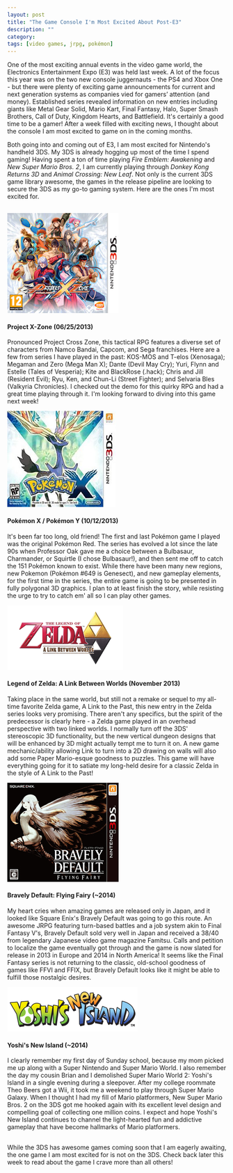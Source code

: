 ```yaml
---
layout: post
title: "The Game Console I'm Most Excited About Post-E3"
description: ""
category: 
tags: [video games, jrpg, pokémon]
---
```


One of the most exciting annual events in the video game world, the Electronics Entertainment Expo (E3) was held last week. A lot of the focus this year was on the two new console juggernauts - the PS4 and Xbox One - but there were plenty of exciting game announcements for current and next generation systems as companies vied for gamers’ attention (and money). Established series revealed information on new entries including giants like Metal Gear Solid, Mario Kart, Final Fantasy, Halo, Super Smash Brothers, Call of Duty, Kingdom Hearts, and Battlefield. It's certainly a good time to be a gamer! After a week filled with exciting news, I thought about the console I am most excited to game on in the coming months.

<!--break-->

<p style="margin-bottom: 30px;">Both going into and coming out of E3, I am most excited for Nintendo's handheld 3DS. My 3DS is already hogging up most of the time I spend gaming! Having spent a ton of time playing <em>Fire Emblem: Awakening</em> and <em>New Super Mario Bros. 2</em>, I am currently playing through <em>Donkey Kong Returns 3D</em> and <em>Animal Crossing: New Leaf</em>. Not only is the current 3DS game library awesome, the games in the release pipeline are looking to secure the 3DS as my go-to gaming system. Here are the ones I'm most excited for.</p>

<div class="alternating-image" id="ProjectXZone">	
  	<img src="/assets/images/posts/2013-06-16/ProjectXZone.jpg" alt="Project X-Zone boxart"/> 
  	<h4>Project X-Zone (06/25/2013)</h4>
  	<p>Pronounced Project Cross Zone, this tactical RPG features a diverse set of characters from Namco Bandai, Capcom, and Sega franchises. Here are a few from series I have played in the past: KOS-MOS and T-elos (Xenosaga); Megaman and Zero (Mega Man X); Dante (Devil May Cry); Yuri, Flynn and Estelle (Tales of Vesperia); Kite and BlackRose (.hack); Chris and Jill (Resident Evil); Ryu, Ken, and Chun-Li (Street Fighter); and Selvaria Bles (Valkyria Chronicles). I checked out the demo for this quirky RPG and had a great time playing through it. I'm looking forward to diving into this game next week!</p>
</div>

<div class="alternating-image" id="pokemonX">	
  	<img src="/assets/images/posts/2013-06-16/PokemonXBoxart.jpg" alt="Pokemon X boxart"/> 
  	<h4>Pokémon X / Pokémon Y (10/12/2013)</h4>
  	<p>It's been far too long, old friend! The first and last Pokémon game I played was the original Pokémon Red. The series has evolved a lot since the late 90s when Professor Oak gave me a choice between a Bulbasaur, Charmander, or Squirtle (I chose Bulbasaur!), and then sent me off to catch the 151 Pokémon known to exist. While there have been many new regions, new Pokemon (Pokémon #649 is Genesect), and new gameplay elements, for the first time in the series, the entire game is going to be presented in fully polygonal 3D graphics. I plan to at least finish the story, while resisting the urge to try to catch em' all so I can play other games.</p>
</div>

<div class="alternating-image" id="zelda">	
  	<img src="/assets/images/posts/2013-06-16/Zelda_KNT2_logo.png" alt="A Link Between Worlds"/> 
  	<h4>Legend of Zelda: A Link Between Worlds (November 2013)</h4>
  	<p>Taking place in the same world, but still not a remake or sequel to my all-time favorite Zelda game, A Link to the Past, this new entry in the Zelda series looks very promising. There aren't any specifics, but the spirit of the predecessor is clearly here - a Zelda game played in an overhead perspective with two linked worlds. I normally turn off the 3DS' stereoscopic 3D functionality, but the new vertical dungeon designs that will be enhanced by 3D might actually tempt me to turn it on. A new game mechanic/ability allowing Link to turn into a 2D drawing on walls will also add some Paper Mario-esque goodness to puzzles. This game will have everything going for it to satiate my long-held desire for a classic Zelda in the style of A Link to the Past!</p>
</div>

<div class="alternating-image" id="bravely">	
  	<img src="/assets/images/posts/2013-06-16/BDFF_Logo.jpg" alt="Bravely Default: Flying Fairy boxart"/> 
  	<h4>Bravely Default: Flying Fairy (~2014)</h4>
  	<p>My heart cries when amazing games are released only in Japan, and it looked like Square Enix's Bravely Default was going to go this route. An awesome JRPG featuring turn-based battles and a job system akin to Final Fantasy V's, Bravely Default sold very well in Japan and received a 38/40 from legendary Japanese video game magazine Famitsu. Calls and petition to localize the game eventually got through and the game is now slated for release in 2013 in Europe and 2014 in North America! It seems like the Final Fantasy series is not returning to the classic, old-school goodness of games like FFVI and FFIX, but Bravely Default looks like it might be able to fulfill those nostalgic desires.</p>
</div>

<div class="alternating-image" style="margin-bottom: 30px;" id="yoshi">	
  	<img style="border: 0px" src="/assets/images/posts/2013-06-16/yoshi_new_island.png" alt="Yoshi's New Island"/> 
  	<h4>Yoshi's New Island (~2014)</h4>
  	<p>I clearly remember my first day of Sunday school, because my mom picked me up along with a Super Nintendo and Super Mario World. I also remember the day my cousin Brian and I demolished Super Mario World 2: Yoshi's Island in a single evening during a sleepover. After my college roommate Theo Beers got a Wii, it took me a weekend to play through Super Mario Galaxy. When I thought I had my fill of Mario platformers, New Super Mario Bros. 2 on the 3DS got me hooked again with its excellent level design and compelling goal of collecting one million coins. I expect and hope Yoshi's New Island continues to channel the light-hearted fun and addictive gameplay that have become hallmarks of Mario platformers.</p>
</div>

While the 3DS has awesome games coming soon that I am eagerly awaiting, the one game I am most excited for is not on the 3DS. Check back later this week to read about the game I crave more than all others!
